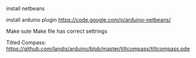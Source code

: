 install netbeans

install arduino plugin
https://code.google.com/p/arduino-netbeans/

Make sute Make file has correct settrings

Tilted Compass:
https://github.com/landis/arduino/blob/master/tiltcompass/tiltcompass.pde



